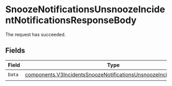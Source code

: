 # SnoozeNotificationsUnsnoozeIncidentNotificationsResponseBody

The request has succeeded.


## Fields

| Field                                                                                                                                                  | Type                                                                                                                                                   | Required                                                                                                                                               | Description                                                                                                                                            |
| ------------------------------------------------------------------------------------------------------------------------------------------------------ | ------------------------------------------------------------------------------------------------------------------------------------------------------ | ------------------------------------------------------------------------------------------------------------------------------------------------------ | ------------------------------------------------------------------------------------------------------------------------------------------------------ |
| `Data`                                                                                                                                                 | [components.V3IncidentsSnoozeNotificationsUnsnoozeIncidentResponse](../../models/components/v3incidentssnoozenotificationsunsnoozeincidentresponse.md) | :heavy_check_mark:                                                                                                                                     | N/A                                                                                                                                                    |